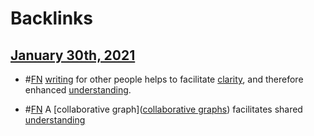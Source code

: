 
# Backlinks
## [January 30th, 2021](<January 30th, 2021.md>)
- #[FN](<FN.md>) [writing](<writing.md>) for other people helps to facilitate [clarity](<clarity.md>), and therefore enhanced [understanding](<understanding.md>).

- #[FN](<FN.md>) A [collaborative graph]([collaborative graphs](<collaborative graphs.md>)) facilitates shared [understanding](<understanding.md>)

